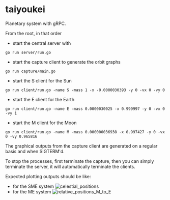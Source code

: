 # taiyoukei
Planetary system with gRPC.


From the root, in that order
- start the central server with 
```
go run server/run.go
```
- start the capture client to generate the orbit graphs
```
go run capture/main.go
```
- start the S client for the Sun
```
go run client/run.go -name S -mass 1 -x -0.0000030393 -y 0 -vx 0 -vy 0
```
- start the E client for the Earth
```
go run client/run.go -name E -mass 0.0000030025 -x 0.999997 -y 0 -vx 0 -vy 1
```
- start the M client for the Moon
```
go run client/run.go -name M -mass 0.000000036938 -x 0.997427 -y 0 -vx 0 -vy 0.965816
```

The graphical outputs from the capture client are generated on a regular basis and when SIGTERM'd. 

To stop the processes, first terminate the capture, then you can simply terminate the server, it will automatically terminate the clients.

Expected plotting outputs should be like:
- for the SME system
![celestial_positions](https://github.com/Gilt0/taiyoukei/assets/82427864/0c246f7d-5149-4cf7-868a-c58af28d1d3f)
- for the ME system
![relative_positions_M_to_E](https://github.com/Gilt0/taiyoukei/assets/82427864/1f6771ff-80cd-4684-b781-5946e0e9a42f)
